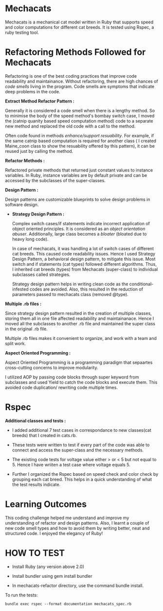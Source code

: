 # Mechacats 
Mechacats is a mechanical cat model written in Ruby that supports speed and color computations for different cat breeds.
It is tested using Rspec, a ruby testing tool.

# Refactoring Methods Followed for Mechacats

  Refactoring is one of the best coding practices that improve code readability and maintainance. Without refactoring, there are high chances of *code smells* living in the program. Code smells are symptoms that indicate deep problems in the code. 

**Extract Method Refactor Pattern :**
    
  Generally it is considered a code smell when there is a lengthy method. So to minimise the body of the speed method's bombay switch case, I moved the (catnip quanity based speed computation method) code to a separate new method and replaced the old code with a call to the method.

  Often code found in methods *enhance/support resuability*. For example, if the same catnip based computation is required for another class ( I created Maine_coon class to show the resuability offered by this pattern), it can be reused just by calling the method.

**Refactor Methods :**

  Refactored private methods that returned just constant values to instance variables. In Ruby, instance variables are by default private and can be accessed by the subclasses of the super-classes.

**Design Pattern :**

  Design patterns are customizable blueprints to solve design problems in software design.

* **Strategy Design Pattern :**

    Complex switch cases/if statements indicate incorrect application of object oriented principles. It is considered as an *object orientation abuser*. Additionally, large class becomes a *bloater* (bloated due to heavy long code). 
    
    In case of mechacats, it was handling a lot of switch cases of different cat breeds. This caused code readability issues. Hence I used Strategy Design Pattern, a behavioral design pattern, to mitigate this issue.
    Most switch and if statements (cat types) followed different algorithms. Thus, I inherited cat breeds (types) from Mechacats (super-class) to individual subclasses called strategies.

    Strategy design pattern helps in writing clean code as the conditional-infested codes are avoided. Also, this resulted in the reduction of parameters passed to mechacats class (removed @type).
    
**Multiple .rb files :**

  Since strategy design pattern resulted in the creation of multiple classes, storing them all in one file affected readability and maintainanace. 
  Hence I moved all the subclasses to another .rb file and maintained the super class in the original .rb file.
    
  Multiple .rb files makes it convenient to organize, and work with a team and split work.

**Aspect Oriented Programming :**

  Aspect Oriented Programming is a programming paradigm that sepaartes cross-cutting concerns to improve modularity.
  
  I utilized AOP by passing code blocks through super keyword from subclasses and used Yield to catch the code blocks and execute them. This avoided code duplication/ rewriting code multiple times.

# Rspec

**Additional classes and tests :**
  
  * I added additional 7 test cases in correspondance to new classes(cat breeds) that I created in cats.rb.
  
  * These tests were written to test if every part of the code was able to connect and access the super-class and the necessary methods. 
  
  * The existing code tests for voltage value either > or < 5 but not equal to 5. Hence I have wriiten a test case where voltage equals 5.
  
  * Further I organized the Rspec based on speed check and color check by grouping each cat breed. This helps in a quick understanding of what the test results indicate.

# Learning Outcomes

  This coding challenge helped me understand and improve my understanding of refactor and design patterns. Also, I learnt a couple of new code smell types and how to avoid them by writing better, neat and structured code. I enjoyed the elegancy of Ruby!

# HOW TO TEST

  * Install Ruby (any version above 2.0)
  
  * Install bundler using gem install bundler
  
  * In mechacats-refactor directory, use the command bundle install.
  
  To run the tests:

    bundle exec rspec --format documentation mechacats_spec.rb
